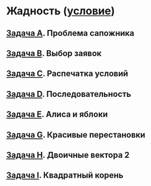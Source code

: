 # Жадность ([условие](problems.pdf))

## [Задача A](a.cpp). Проблема сапожника

## [Задача B](b.cpp). Выбор заявок

## [Задача C](c.cpp). Распечатка условий

## [Задача D](d.cpp).  Последовательность

## [Задача E](e.cpp). Алиса и яблоки

## [Задача G](g.cpp). Красивые перестановки

## [Задача H](h.cpp).  Двоичные вектора 2

## [Задача I](i.cpp). Квадратный корень

